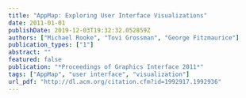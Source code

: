 ```yaml
---
title: "AppMap: Exploring User Interface Visualizations"
date: 2011-01-01
publishDate: 2019-12-03T19:32:32.052859Z
authors: ["Michael Rooke", "Tovi Grossman", "George Fitzmaurice"]
publication_types: ["1"]
abstract: ""
featured: false
publication: "*Proceedings of Graphics Interface 2011*"
tags: ["AppMap", "user interface", "visualization"]
url_pdf: "http://dl.acm.org/citation.cfm?id=1992917.1992936"
---
```


